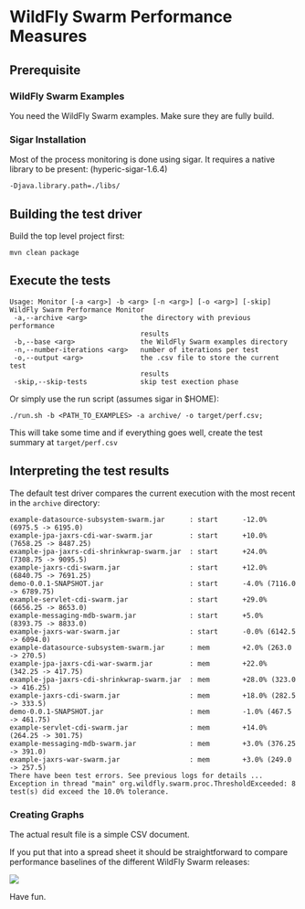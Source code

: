 # WildFly Swarm Performance Measures

## Prerequisite

### WildFly Swarm Examples
You need the WildFly Swarm examples. Make sure they are fully build.

### Sigar Installation

Most of the process monitoring is done using sigar. It requires a native library to be present:
(hyperic-sigar-1.6.4)

```
-Djava.library.path=./libs/
```

## Building the test driver

Build the top level project first:

```
mvn clean package
```


## Execute the tests

```
Usage: Monitor [-a <arg>] -b <arg> [-n <arg>] [-o <arg>] [-skip]
WildFly Swarm Performance Monitor
 -a,--archive <arg>             the directory with previous performance
                                results
 -b,--base <arg>                the WildFly Swarm examples directory
 -n,--number-iterations <arg>   number of iterations per test
 -o,--output <arg>              the .csv file to store the current test
                                results
 -skip,--skip-tests             skip test exection phase
```

Or simply use the run script (assumes sigar in $HOME):

```
./run.sh -b <PATH_TO_EXAMPLES> -a archive/ -o target/perf.csv;
```

This will take some time and if everything goes well,
create the test summary at `target/perf.csv`

## Interpreting the test results

The default test driver compares the current execution with the most recent in the `archive` directory:

```
example-datasource-subsystem-swarm.jar      : start      -12.0% (6975.5 -> 6195.0)
example-jpa-jaxrs-cdi-war-swarm.jar         : start      +10.0% (7658.25 -> 8487.25)
example-jpa-jaxrs-cdi-shrinkwrap-swarm.jar  : start      +24.0% (7308.75 -> 9095.5)
example-jaxrs-cdi-swarm.jar                 : start      +12.0% (6840.75 -> 7691.25)
demo-0.0.1-SNAPSHOT.jar                     : start      -4.0% (7116.0 -> 6789.75)
example-servlet-cdi-swarm.jar               : start      +29.0% (6656.25 -> 8653.0)
example-messaging-mdb-swarm.jar             : start      +5.0% (8393.75 -> 8833.0)
example-jaxrs-war-swarm.jar                 : start      -0.0% (6142.5 -> 6094.0)
example-datasource-subsystem-swarm.jar      : mem        +2.0% (263.0 -> 270.5)
example-jpa-jaxrs-cdi-war-swarm.jar         : mem        +22.0% (342.25 -> 417.75)
example-jpa-jaxrs-cdi-shrinkwrap-swarm.jar  : mem        +28.0% (323.0 -> 416.25)
example-jaxrs-cdi-swarm.jar                 : mem        +18.0% (282.5 -> 333.5)
demo-0.0.1-SNAPSHOT.jar                     : mem        -1.0% (467.5 -> 461.75)
example-servlet-cdi-swarm.jar               : mem        +14.0% (264.25 -> 301.75)
example-messaging-mdb-swarm.jar             : mem        +3.0% (376.25 -> 391.0)
example-jaxrs-war-swarm.jar                 : mem        +3.0% (249.0 -> 257.5)
There have been test errors. See previous logs for details ...
Exception in thread "main" org.wildfly.swarm.proc.ThresholdExceeded: 8 test(s) did exceed the 10.0% tolerance.
```

### Creating Graphs
The actual result file is a simple CSV document.

If you put that into a spread sheet it should be straightforward to compare performance baselines of
the different WildFly Swarm releases:

<img src="https://raw.githubusercontent.com/wildfly-swarm/process-monitor/master/assets/graph.png"/>

Have fun.
